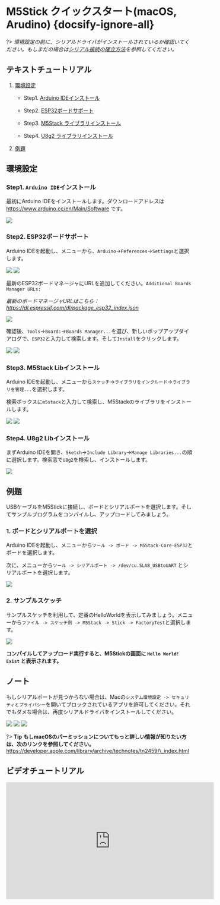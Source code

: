 # M5Stick クイックスタート(macOS, Arudino) {docsify-ignore-all}

?> *環境設定の前に、シリアルドライバがインストールされているか確認いてください。もしまだの場合は[シリアル接続の確立方法](ja/related_documents/establish_serial_connection)を参照してください。*

## テキストチュートリアル

1. [環境設定](#環境設定)

    - Step1. [Arduino IDEインストール](#step1-arduino-ideインストール)

    - Step2. [ESP32ボードサポート](#step2-esp32ボードサポート)

    - Step3. [M5Stack ライブラリインストール](#step3-m5stack-libインストール)

    - Step4. [U8g2 ライブラリインストール](#step4-u8g2-libインストール)

2. [例題](#例題)

## 環境設定

### Step1. `Arduino IDE`インストール

最初にArduino IDEをインストールします。ダウンロードアドレスは https://www.arduino.cc/en/Main/Software です。

<img src="assets/img/getting_started_pics/m5stack_core/get_started_with_arduino_m5core/mac/macOS_download_arduino_ide.png">

### Step2. ESP32ボードサポート

Arduino IDEを起動し、メニューから、`Arduino`->`Peferences`->`Settings`と選択します。

<img src="assets/img/getting_started_pics/m5stack_core/get_started_with_arduino_m5core/mac/quick_start_arduino_mac_01.png">

<img src="assets/img/getting_started_pics/m5stack_core/get_started_with_arduino_m5core/mac/quick_start_arduino_mac_02.png">

最新のESP32ボードマネージャにURLを追加してください。`Additional Boards Manager URLs: `

*最新のボードマネージャURLはこちら：https://dl.espressif.com/dl/package_esp32_index.json*

<img src="assets/img/getting_started_pics/m5stack_core/get_started_with_arduino_m5core/mac/quick_start_arduino_mac_03.png">

確認後、`Tools`->`Board:`->`Boards Manager...`を選び、新しいポップアップダイアログで、`ESP32`と入力して検索します。そして`Install`をクリックします。

<img src="assets/img/getting_started_pics/m5stack_core/get_started_with_arduino_m5core/mac/quick_start_arduino_mac_04.png">

<img src="assets/img/getting_started_pics/m5stack_core/get_started_with_arduino_m5core/mac/quick_start_arduino_mac_05.png">

### Step3. M5Stack Libインストール

Arduino IDEを起動し、メニューから`スケッチ`->`ライブラリをインクルード`->`ライブラリを管理...`を選択します。

検索ボックスに`m5stack`と入力して検索し、M5Stackのライブラリをインストールします。

<img src="assets/img/getting_started_pics/m5stack_core/get_started_with_arduino_m5core/mac/quick_start_arduino_mac_06.png">

<img src="assets/img/getting_started_pics/m5stack_core/get_started_with_arduino_m5core/mac/quick_start_arduino_mac_07.png">

### Step4. U8g2 Libインストール

まずArduino IDEを開き、`Sketch`->`Include Library`->`Manage Libraries...`の順に選択します。検索窓で`U8g2`を検索し、インストールします。

<img src="assets/img/getting_started_pics/m5stack_core/get_started_with_m5stick/install_u8g2.png">

## 例題

USBケーブルをM5Stickに接続し、ボードとシリアルポートを選択します。そしてサンプルプログラムをコンパイルし、アップロードしてみましょう。

### 1. ボードとシリアルポートを選択

Arduino IDEを起動し、メニューから`ツール -> ボード -> M5Stack-Core-ESP32`とボードを選択します。

次に、メニューから`ツール -> シリアルポート -> /dev/cu.SLAB_USBtoUART` とシリアルポートを選択します。

<img src="assets/img/getting_started_pics/m5stack_core/get_started_with_arduino_m5core/mac/quick_start_arduino_mac_10.png">

### 2. サンプルスケッチ

サンプルスケッチを利用して、定番のHelloWorldを表示してみましょう。メニューから`ファイル -> スケッチ例 -> M5Stack -> Stick -> FactoryTest`と選択します。

<img src="assets/img/getting_started_pics/m5stick/m5stick_arduino_windows_01.png">

**コンパイルしてアップロード実行すると、M5Stickの画面に `Hello World! Exist` と表示されます。**

## ノート

もしシリアルポートが見つからない場合は、Macの`システム環境設定 -> セキュリティとプライバシー`を開いてブロックされているアプリを許可してください。それでもダメな場合は、再度シリアルドライバをインストールしてください。

<img src="assets/img/getting_started_pics/m5stack_core/get_started_with_arduino_m5core/mac/macOS_security_and_privacy.png">

<img src="assets/img/getting_started_pics/m5stack_core/get_started_with_arduino_m5core/mac/macOS_security_and_privacy_01.png">

<img src="assets/img/getting_started_pics/m5stack_core/get_started_with_arduino_m5core/mac/macOS_security_and_privacy_02.png">

?> **Tip** **もしmacOSのパーミッションについてもっと詳しい情報が知りたい方は、次のリンクを参照してください。** https://developer.apple.com/library/archive/technotes/tn2459/\_index.html

## ビデオチュートリアル

<iframe width="560" height="315" src="https://www.youtube.com/embed/U2es-l4z2Zg" frameborder="0" allow="accelerometer; autoplay; encrypted-media; gyroscope; picture-in-picture" allowfullscreen></iframe>
